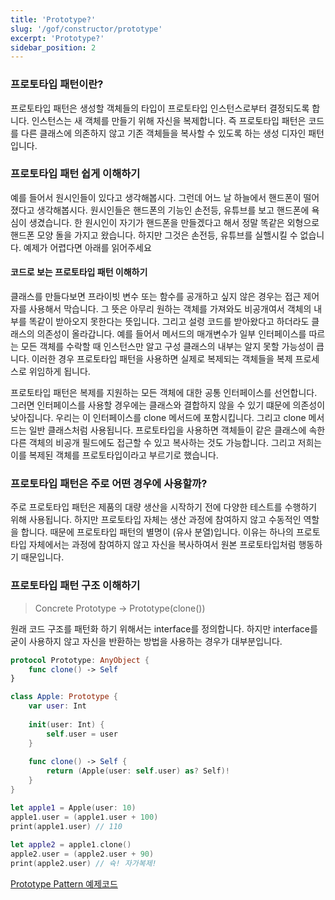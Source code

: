 ```yaml
---
title: 'Prototype?'
slug: '/gof/constructor/prototype'
excerpt: 'Prototype?'
sidebar_position: 2
---
```


### 프로토타입 패턴이란?
프로토타입 패턴은 생성할 객체들의 타입이 프로토타입 인스턴스로부터 결정되도록 합니다.
인스턴스는 새 객체를 만들기 위해 자신을 복제합니다.
즉 프로토타입 패턴은 코드를 다른 클래스에 의존하지 않고 기존 객체들을 복사할 수 있도록 하는 생성 디자인 패턴입니다.

### 프로토타입 패턴 쉽게 이해하기
예를 들어서 원시인들이 있다고 생각해봅시다. 그런데 어느 날 하늘에서 핸드폰이 떨어졌다고 생각해봅시다.
원시인들은 핸드폰의 기능인 손전등, 유튜브를 보고 핸드폰에 욕심이 생겼습니다. 한 원시인이 자기가 핸드폰을 만들겠다고 해서 정말 똑같은 외형으로 핸드폰 모양 돌을 가지고 왔습니다. 하지만 그것은 손전등, 유튜브를 실핼시킬 수 없습니다. 예제가 어렵다면 아래를 읽어주세요

#### 코드로 보는 프로토타입 패턴 이해하기
클래스를 만들다보면 프라이빗 변수 또는 함수를 공개하고 싶지 않은 경우는 접근 제어자를 사용해서 막습니다. 그 뜻은 아무리 원하는 객체를 가져와도 비공개여서 객체의 내부를 똑같이 받아오지 못한다는 뜻입니다. 그리고 설령 코드를 받아왔다고 하더라도 클래스의 의존성이 올라갑니다. 예를 들어서 메서드의 매개변수가 일부 인터페이스를 따르는 모든 객체를 수락할 때 인스턴스만 알고 구성 클래스의 내부는 알지 못할 가능성이 큽니다. 이러한 경우 프로토타입 패턴을 사용하면 실제로 복제되는 객체들을 복제 프로세스로 위임하게 됩니다.

프로토타입 패턴은 복제를 지원하는 모든 객체에 대한 공통 인터페이스를 선언합니다. 그러면 인터페이스를 사용할 경우에는 클래스와 결합하지 않을 수 있기 떄문에 의존성이 낮아집니다. 우리는 이 인터페이스를 clone 메서드에 포함시킵니다. 그리고 clone 메서드는 일반 클래스처럼 사용됩니다. 프로토타입을 사용하면 객체들이 같은 클래스에 속한 다른 객체의 비공개 필드에도 접근할 수 있고 복사하는 것도 가능합니다.
그리고 저희는 이를 복제된 객체를 프로토타입이라고 부르기로 했습니다.

### 프로토타입 패턴은 주로 어떤 경우에 사용할까?
주로 프로토타입 패턴은 제품의 대량 생산을 시작하기 전에 다양한 테스트를 수행하기 위해 사용됩니다. 하지만 프로토타입 자체는 생산 과정에 참여하지 않고 수동적인 역할을 합니다. 때문에 프로토타입 패턴의 별명이 (유사 분열)입니다. 이유는 하나의 프로토타입 자체에서는 과정에 참여하지 않고 자신을 복사하여서 원본 프로토타입처럼 행동하기 때문입니다.

### 프로토타입 패턴 구조 이해하기

> Concrete Prototype -> Prototype(clone())

원래 코드 구조를 패턴화 하기 위해서는 interface를 정의합니다. 하지만 interface를 굳이 사용하지 않고 자신을 반환하는 방법을 사용하는 경우가 대부분입니다.

```swift
protocol Prototype: AnyObject {
    func clone() -> Self
}

class Apple: Prototype {
    var user: Int
    
    init(user: Int) {
        self.user = user
    }
    
    func clone() -> Self {
        return (Apple(user: self.user) as? Self)!
    }
}

let apple1 = Apple(user: 10)
apple1.user = (apple1.user + 100)
print(apple1.user) // 110
        
let apple2 = apple1.clone()
apple2.user = (apple2.user + 90)
print(apple2.user) // 슉! 자가복제!
```

[Prototype Pattern 예제코드](https://github.com/jjunhaa0211/ADPattern-Swift/tree/main/GoF-PrototypePattern)